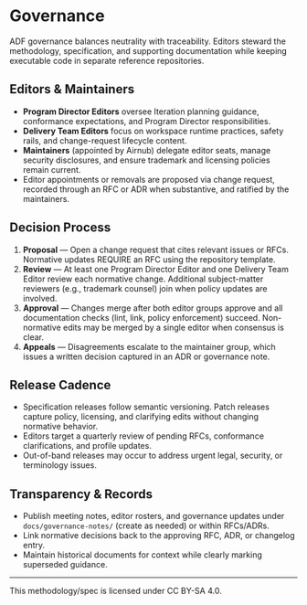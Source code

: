 # Governance

ADF governance balances neutrality with traceability. Editors steward the methodology, specification, and supporting documentation while keeping executable code in separate reference repositories.

## Editors & Maintainers

- **Program Director Editors** oversee Iteration planning guidance, conformance expectations, and Program Director responsibilities.
- **Delivery Team Editors** focus on workspace runtime practices, safety rails, and change-request lifecycle content.
- **Maintainers** (appointed by Airnub) delegate editor seats, manage security disclosures, and ensure trademark and licensing policies remain current.
- Editor appointments or removals are proposed via change request, recorded through an RFC or ADR when substantive, and ratified by the maintainers.

## Decision Process

1. **Proposal** — Open a change request that cites relevant issues or RFCs. Normative updates REQUIRE an RFC using the repository template.
2. **Review** — At least one Program Director Editor and one Delivery Team Editor review each normative change. Additional subject-matter reviewers (e.g., trademark counsel) join when policy updates are involved.
3. **Approval** — Changes merge after both editor groups approve and all documentation checks (lint, link, policy enforcement) succeed. Non-normative edits may be merged by a single editor when consensus is clear.
4. **Appeals** — Disagreements escalate to the maintainer group, which issues a written decision captured in an ADR or governance note.

## Release Cadence

- Specification releases follow semantic versioning. Patch releases capture policy, licensing, and clarifying edits without changing normative behavior.
- Editors target a quarterly review of pending RFCs, conformance clarifications, and profile updates.
- Out-of-band releases may occur to address urgent legal, security, or terminology issues.

## Transparency & Records

- Publish meeting notes, editor rosters, and governance updates under `docs/governance-notes/` (create as needed) or within RFCs/ADRs.
- Link normative decisions back to the approving RFC, ADR, or changelog entry.
- Maintain historical documents for context while clearly marking superseded guidance.

---

This methodology/spec is licensed under CC BY-SA 4.0.
